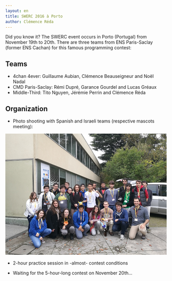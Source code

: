 ```yaml
---
layout: en
title: SWERC 2016 à Porto
author: Clémence Réda
---
```


Did you know it? The SWERC event occurs in Porto (Portugal) from November 19th to 2Oth. There are three teams from ENS Paris-Saclay (former ENS Cachan) for this famous programming contest:

## Teams

- 4chan 4ever: Guillaume Aubian, Clémence Beauseigneur and Noël Nadal
- CMD Paris-Saclay: Rémi Dupré, Garance Gourdel and Lucas Gréaux
- Middle-Third: Tito Nguyen, Jérémie Perrin and Clémence Réda

## Organization

- Photo shooting with Spanish and Israeli teams (respective mascots meeting):

![Porto SWERC 2016](/en/images/swerc2016/swerc2016.jpg)

- 2-hour practice session in -almost- contest conditions

- Waiting for the 5-hour-long contest on November 20th...